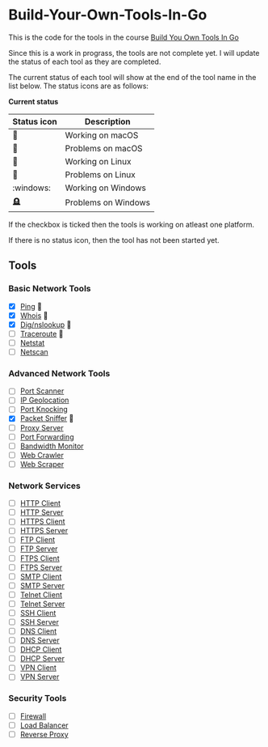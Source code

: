 # Build-Your-Own-Tools-In-Go

This is the code for the tools in the course [Build You Own Tools In Go](https://codedeviate.github.io/aicollection/go-build-your-own-tools.html)

Since this is a work in prograss, the tools are not complete yet. I will update the status of each tool as they are completed.

The current status of each tool will show at the end of the tool name in the list below. The status icons are as follows:

**Current status**

| Status icon   | Description         |
| ------------- | ------------------- |
| :green_apple: | Working on macOS    |
| :apple:       | Problems on macOS   |
| :penguin:     | Working on Linux    |
| :chicken:     | Problems on Linux   |
| :windows:     | Working on Windows  |
| :headstone:   | Problems on Windows |

If the checkbox is ticked then the tools is working on atleast one platform.

If there is no status icon, then the tool has not been started yet.

## Tools

### Basic Network Tools
- [x] [Ping](./ping) :green_apple:
- [x] [Whois](./whois) :green_apple:
- [x] [Dig/nslookup](./dnslookup) :green_apple:
- [ ] [Traceroute](./traceroute) :apple:
- [ ] [Netstat](./netstat)
- [ ] [Netscan](./netscan)

### Advanced Network Tools
- [ ] [Port Scanner](./portscanner)
- [ ] [IP Geolocation](./ipgeolocation)
- [ ] [Port Knocking](./portknocking)
- [x] [Packet Sniffer](./packetsniffer) :green_apple:
- [ ] [Proxy Server](./proxyserver)
- [ ] [Port Forwarding](./portforwarding)
- [ ] [Bandwidth Monitor](./bandwidthmonitor)
- [ ] [Web Crawler](./webcrawler)
- [ ] [Web Scraper](./webscraper)

### Network Services
- [ ] [HTTP Client](./httpclient)
- [ ] [HTTP Server](./httpserver)
- [ ] [HTTPS Client](./httpsclient)
- [ ] [HTTPS Server](./httpsserver)
- [ ] [FTP Client](./ftpclient)
- [ ] [FTP Server](./ftpserver)
- [ ] [FTPS Client](./ftpsclient)
- [ ] [FTPS Server](./ftpsserver)
- [ ] [SMTP Client](./smtpclient)
- [ ] [SMTP Server](./smtpserver)
- [ ] [Telnet Client](./telnetclient)
- [ ] [Telnet Server](./telnetserver)
- [ ] [SSH Client](./sshclient)
- [ ] [SSH Server](./sshserver)
- [ ] [DNS Client](./dnsclient)
- [ ] [DNS Server](./dnsserver)
- [ ] [DHCP Client](./dhcpclient)
- [ ] [DHCP Server](./dhcpserver)
- [ ] [VPN Client](./vpnclient)
- [ ] [VPN Server](./vpnserver)

### Security Tools
- [ ] [Firewall](./firewall)
- [ ] [Load Balancer](./loadbalancer)
- [ ] [Reverse Proxy](./reverseproxy)
